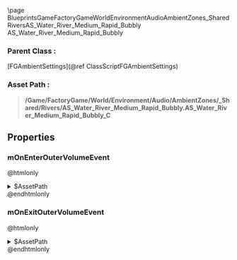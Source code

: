 \page BlueprintsGameFactoryGameWorldEnvironmentAudioAmbientZones_SharedRiversAS_Water_River_Medium_Rapid_Bubbly AS_Water_River_Medium_Rapid_Bubbly
### Parent Class :
[FGAmbientSettings](@ref ClassScriptFGAmbientSettings)
### Asset Path :
<b><blockquote>/Game/FactoryGame/World/Environment/Audio/AmbientZones/_Shared/Rivers/AS_Water_River_Medium_Rapid_Bubbly.AS_Water_River_Medium_Rapid_Bubbly_C</blockquote></b>
## Properties

### mOnEnterOuterVolumeEvent
@htmlonly
<details>
 <summary>$AssetPath</summary>
<b><a href="_blueprints_game_factory_game_world_environment_audio_ambient_zones__shared_rivers_play__w__water__river__medium__rapid__bubbly.html"><blockquote>Play_W_Water_River_Medium_Rapid_Bubbly</blockquote></a></b>
</details>
@endhtmlonly

### mOnExitOuterVolumeEvent
@htmlonly
<details>
 <summary>$AssetPath</summary>
<b><a href="_blueprints_game_factory_game_world_environment_audio_ambient_zones__shared_rivers_stop__w__water__river__medium__rapid__bubbly.html"><blockquote>Stop_W_Water_River_Medium_Rapid_Bubbly</blockquote></a></b>
</details>
@endhtmlonly


